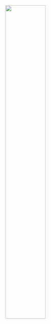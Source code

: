 <div align="center">
  <img width="50%" src="https://raw.githubusercontent.com/exacreativedev/.github/028a6ed5bd87c142232a61d5380a3c4bcb8d83b9/profile/logo.svg">
</div>
